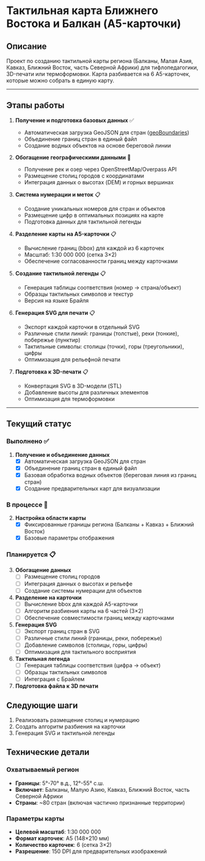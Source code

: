 
# Тактильная карта Ближнего Востока и Балкан (A5-карточки)

## Описание

Проект по созданию тактильной карты региона (Балканы, Малая Азия, Кавказ, Ближний Восток, часть Северной Африки) для тифлопедагогики, 3D-печати или термоформовки. Карта разбивается на 6 A5-карточек, которые можно собрать в единую карту.

---

## Этапы работы

1. **Получение и подготовка базовых данных** ✅
   - Автоматическая загрузка GeoJSON для стран ([geoBoundaries](https://www.geoboundaries.org/))
   - Объединение границ стран в единый файл
   - Создание водных объектов на основе береговой линии

2. **Обогащение географическими данными** 🔄
   - Получение рек и озер через OpenStreetMap/Overpass API
   - Размещение столиц городов с координатами
   - Интеграция данных о высотах (DEM) и горных вершинах

3. **Система нумерации и меток** 📋
   - Создание уникальных номеров для стран и объектов
   - Размещение цифр в оптимальных позициях на карте
   - Подготовка данных для тактильной легенды

4. **Разделение карты на A5-карточки** 📋
   - Вычисление границ (bbox) для каждой из 6 карточек
   - Масштаб: 1:30 000 000 (сетка 3×2)
   - Обеспечение согласованности границ между карточками

5. **Создание тактильной легенды** 📋
   - Генерация таблицы соответствия (номер → страна/объект)
   - Образцы тактильных символов и текстур
   - Версия на языке Брайля

5. **Генерация SVG для печати** 📋
   - Экспорт каждой карточки в отдельный SVG
   - Различные стили линий: границы (толстые), реки (тонкие), побережье (пунктир)
   - Тактильные символы: столицы (точки), горы (треугольники), цифры
   - Оптимизация для рельефной печати

7. **Подготовка к 3D-печати** 📋
   - Конвертация SVG в 3D-модели (STL)
   - Добавление высоты для различных элементов
   - Оптимизация для термоформовки

---



## Текущий статус

### Выполнено ✅
1. **Получение и объединение данных**
   - [X] Автоматическая загрузка GeoJSON для стран
   - [X] Объединение границ стран в единый файл
   - [X] Базовая обработка водных объектов (береговая линия из границ стран)
   - [X] Создание предварительных карт для визуализации

### В процессе 🔄
2. **Настройка области карты**
   - [X] Фиксированные границы региона (Балканы + Кавказ + Ближний Восток)
   - [X] Базовые параметры отображения

### Планируется 📋
3. **Обогащение данных**
   - [ ] Размещение столиц городов
   - [ ] Интеграция данных о высотах и рельефе
   - [ ] Создание системы нумерации для объектов

4. **Разделение на карточки**
   - [ ] Вычисление bbox для каждой A5-карточки
   - [ ] Алгоритм разбиения карты на 6 частей (3×2)
   - [ ] Обеспечение совместимости границ между карточками

5. **Генерация SVG**
   - [ ] Экспорт границ стран в SVG
   - [ ] Различные стили линий (границы, реки, побережье)
   - [ ] Добавление символов (столицы, горы, цифры)
   - [ ] Оптимизация для тактильного восприятия

6. **Тактильная легенда**
   - [ ] Генерация таблицы соответствия (цифра → объект)
   - [ ] Образцы тактильных символов
   - [ ] Интеграция с Брайлем

7. **Подготовка файла к 3D печати**

## Следующие шаги

1. Реализовать размещение столиц и нумерацию
2. Создать алгоритм разбиения на карточки
3. Генерация SVG и тактильной легенды

## Технические детали

### Охватываемый регион
- **Границы**: 5°-70° в.д., 12°-55° с.ш.
- **Включает**: Балканы, Малую Азию, Кавказ, Ближний Восток, часть Северной Африки
- **Страны**: ~80 стран (включая частично признанные территории)

### Параметры карты
- **Целевой масштаб**: 1:30 000 000
- **Формат карточек**: A5 (148×210 мм)
- **Количество карточек**: 6 (сетка 3×2)
- **Разрешение**: 150 DPI для предварительных изображений

